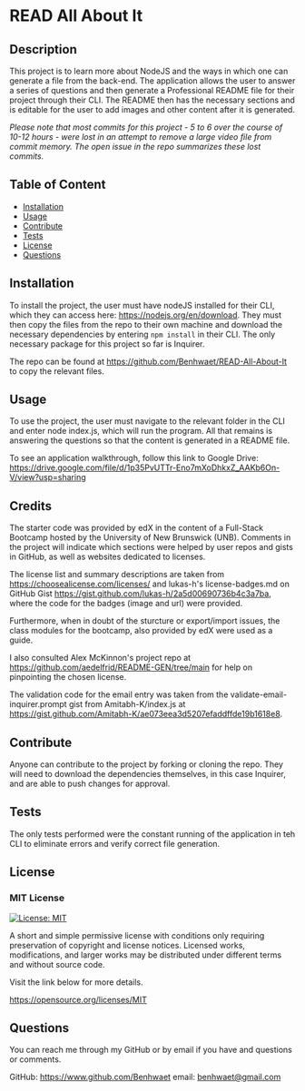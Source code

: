# READ All About It

## Description

This project is to learn more about NodeJS and the ways in which one can generate a file from the back-end. The application allows the user to answer a series of questions and then generate a Professional README file for their project through their CLI. The README then has the necessary sections and is editable for the user to add images and other content after it is generated.

*Please note that most commits for this project - 5 to 6 over the course of 10-12 hours -  were lost in an attempt to remove a large video file from commit memory. The open issue in the repo summarizes these lost commits.*

## Table of Content

- [Installation](#installation)
- [Usage](#usage)
- [Contribute](#contribute)
- [Tests](#tests)
- [License](#license)
- [Questions](#questions)

## Installation

To install the project, the user must have nodeJS installed for their CLI, which they can access here: <https://nodejs.org/en/download>. They must then copy the files from the repo to their own machine and download the necessary dependencies by entering ```npm install``` in their CLI. The only necessary package for this project so far is Inquirer.

The repo can be found at <https://github.com/Benhwaet/READ-All-About-It> to copy the relevant files.

## Usage

To use the project, the user must navigate to the relevant folder in the CLI and enter node index.js, which will run the program. All that remains is answering the questions so that the content is generated in a README file.

To see an application walkthrough, follow this link to Google Drive:
<https://drive.google.com/file/d/1p35PvUTTr-Eno7mXoDhkxZ_AAKb6On-V/view?usp=sharing>

## Credits

The starter code was provided by edX in the content of a Full-Stack Bootcamp hosted by the University of New Brunswick (UNB).
Comments in the project will indicate which sections were helped by user repos and gists in GitHub, as well as websites dedicated to licenses.

The license list and summary descriptions are taken from <https://choosealicense.com/licenses/> and lukas-h's license-badges.md on GitHub Gist <https://gist.github.com/lukas-h/2a5d00690736b4c3a7ba>, where the code for the badges (image and url) were provided.

Furthermore, when in doubt of the sturcture or export/import issues, the class modules for the bootcamp, also provided by edX were used as a guide.

I also consulted Alex McKinnon's project repo at <https://github.com/aedelfrid/README-GEN/tree/main> for help on pinpointing the chosen license.

The validation code for the email entry was taken from the validate-email-inquirer.prompt gist from Amitabh-K/index.js at <https://gist.github.com/Amitabh-K/ae073eea3d5207efaddffde19b1618e8>.

## Contribute

Anyone can contribute to the project by forking or cloning the repo. They will need to download the dependencies themselves, in this case Inquirer, and are able to push changes for approval.

## Tests

The only tests performed were the constant running of the application in teh CLI to eliminate errors and verify correct file generation.

## License

### MIT License

[![License: MIT](https://img.shields.io/badge/License-MIT-yellow.svg)](https://opensource.org/licenses/MIT)

A short and simple permissive license with conditions only requiring preservation of copyright and license notices. Licensed works, modifications, and larger works may be distributed under different terms and without source code.

Visit the link below for more details.

<https://opensource.org/licenses/MIT>

## Questions

You can reach me through my GitHub or by email
if you have and questions or comments.

GitHub: <https://www.github.com/Benhwaet>
email: <benhwaet@gmail.com>

